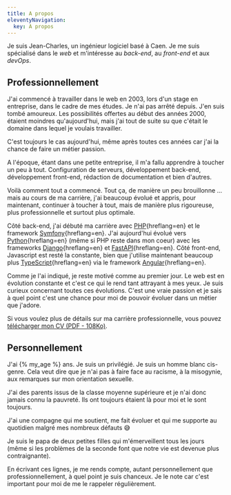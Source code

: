 ```yaml
---
title: A propos
eleventyNavigation:
  key: A propos
---
```


Je suis Jean-Charles, un ingénieur logiciel basé à Caen. Je me suis spécialisé dans le _web_ et m'intéresse au _back-end_, au _front-end_ et aux _devOps_.

## Professionnellement

J'ai commencé à travailler dans le web en 2003, lors d'un stage en entreprise, dans le cadre de mes études. Je n'ai pas arrêté depuis. J'en suis tombé amoureux. Les possibilités offertes au début des années 2000, étaient moindres qu'aujourd'hui, mais j'ai tout de suite su que c'était le domaine dans lequel je voulais travailler.

C'est toujours le cas aujourd'hui, même après toutes ces années car j'ai la chance de faire un métier passion.

A l'époque, étant dans une petite entreprise, il m'a fallu apprendre à toucher un peu à tout. Configuration de serveurs, développement back-end, développement front-end, rédaction de documentation et bien d'autres.

Voilà comment tout a commencé. Tout ça, de manière un peu brouillonne ... mais au cours de ma carrière, j'ai beaucoup évolué et appris, pour maintenant, continuer à toucher à tout, mais de manière plus rigoureuse, plus professionnelle et surtout plus optimale.

Côté back-end, j'ai débuté ma carrière avec [PHP](https://www.php.net/){hreflang=en} et le framework [Symfony](https://symfony.com/){hreflang=en}. J'ai aujourd'hui évolué vers [Python](https://www.python.org/){hreflang=en} (même si PHP reste dans mon coeur) avec les frameworks [Django](https://www.djangoproject.com/){hreflang=en} et [FastAPI](https://fastapi.tiangolo.com/){hreflang=en}. Côté front-end, Javascript est resté la constante, bien que j'utilise maintenant beaucoup plus [TypeScript](https://www.typescriptlang.org/){hreflang=en} via le framework [Angular](https://angular.io/){hreflang=en}.

Comme je l'ai indiqué, je reste motivé comme au premier jour. Le web est en évolution constante et c'est ce qui le rend tant attrayant à mes yeux. Je suis curieux concernant toutes ces évolutions. C'est une vraie passion et je sais à quel point c'est une chance pour moi de pouvoir évoluer dans un métier que j'adore.

Si vous voulez plus de détails sur ma carrière professionnelle, vous pouvez <a href="/assets/documents/cv_ingenieur_logiciel_jcletousey.pdf" download="cv_ingenieur_logiciel_jcletousey.pdf">télécharger mon CV (PDF - 108Ko)</a>.

## Personnellement

J'ai {% my_age %} ans. Je suis un privilégié. Je suis un homme blanc cis-genre. Cela veut dire que je n'ai pas à faire face au racisme, à la misogynie, aux remarques sur mon orientation sexuelle.

J'ai des parents issus de la classe moyenne supérieure et je n'ai donc jamais connu la pauvreté. Ils ont toujours étaient là pour moi et le sont toujours.

J'ai une compagne qui me soutient, me fait évoluer et qui me supporte au quotidien malgré mes nombreux défauts 😅

Je suis le papa de deux petites filles qui m'émerveillent tous les jours (même si les problèmes de la seconde font que notre vie est devenue plus contraignante).

En écrivant ces lignes, je me rends compte, autant personnellement que professionnellement, à quel point je suis chanceux. Je le note car c'est important pour moi de me le rappeler régulièrement.
